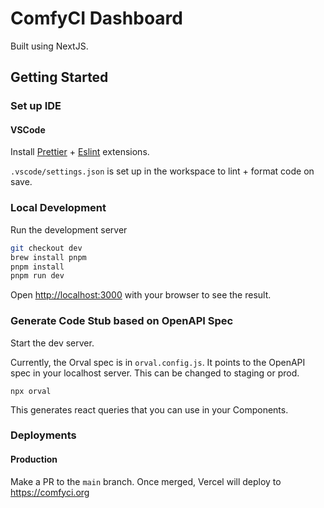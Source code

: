 # ComfyCI Dashboard

Built using NextJS.

## Getting Started

### Set up IDE

#### VSCode

Install [Prettier](https://marketplace.visualstudio.com/items?itemName=esbenp.prettier-vscode) + [Eslint](https://marketplace.visualstudio.com/items?itemName=dbaeumer.vscode-eslint) extensions.

`.vscode/settings.json` is set up in the workspace to lint + format code on save.

### Local Development

Run the development server

```bash
git checkout dev
brew install pnpm
pnpm install
pnpm run dev
```

Open [http://localhost:3000](http://localhost:3000) with your browser to see the result.

### Generate Code Stub based on OpenAPI Spec

Start the dev server.

Currently, the Orval spec is in `orval.config.js`. It points to the OpenAPI spec in your localhost server. This can be changed to staging or prod.

`npx orval`

This generates react queries that you can use in your Components.

### Deployments

#### Production

Make a PR to the `main` branch. Once merged, Vercel will deploy to https://comfyci.org
